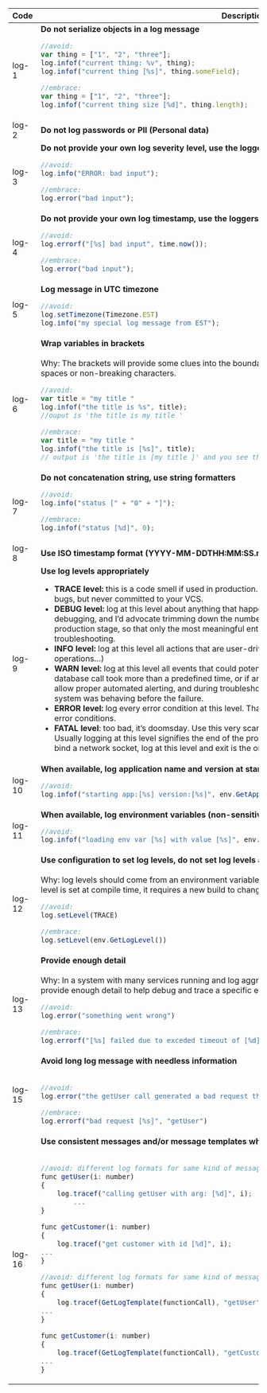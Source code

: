 <table>
  <thead>
    <tr>
      <th>Code</th><th>Description</th>
    </tr>
  </thead>
  <tbody>
    <tr><td> log-1  </td><td><strong>Do not serialize objects in a log message</strong>

```javascript
//avoid:
var thing = ["1", "2", "three"];
log.infof("current thing: %v", thing);
log.infof("current thing [%s]", thing.someField);
```

```javascript
//embrace:
var thing = ["1", "2", "three"];
log.infof("current thing size [%d]", thing.length);
```
</td></tr>

<tr><td> log-2  </td><td><strong>Do not log passwords or PII (Personal data)</strong></td></tr>

<tr><td> log-3  </td><td><strong>Do not provide your own log severity level, use the loggers severity levels</strong>

```javascript
//avoid:
log.info("ERROR: bad input");
```

```javascript
//embrace:
log.error("bad input");
```
</td></tr>

<tr><td> log-4  </td><td><strong>Do not provide your own log timestamp, use the loggers timestamp</strong>

```javascript
//avoid:
log.errorf("[%s] bad input", time.now());
```

```javascript
//embrace:
log.error("bad input");
```

<tr><td> log-5  </td><td><strong>Log message in UTC timezone</strong>

```javascript
//avoid:
log.setTimezone(Timezone.EST)
log.info("my special log message from EST");
```
</td></tr>

<tr><td> log-6  </td><td><strong>Wrap variables in brackets</strong><br/><br/>
Why: The brackets will provide some clues into the boundaries of a variable and if there are any trailing spaces or non-breaking characters.

```javascript
//avoid:
var title = "my title "
log.infof("the title is %s", title);
//ouput is 'the title is my title '
```

```javascript
//embrace:
var title = "my title "
log.infof("the title is [%s]", title); 
// output is 'the title is [my title ]' and you see the extra space more clearly
```
</td></tr>

<tr><td> log-7  </td><td><strong>Do not concatenation string, use string formatters</strong>

```javascript
//avoid:
log.info("status [" + "0" + "]");
```

```javascript
//embrace:
log.infof("status [%d]", 0);
```
</td></tr>

<tr><td> log-8  </td><td><strong>Use ISO timestamp format (YYYY-MM-DDTHH:MM:SS.mmm) when required to log a timestamp</strong></td></tr>

<tr><td> log-9  </td><td><strong>Use log levels appropriately</strong>
<ul>
<li><strong>TRACE level:</strong> this is a code smell if used in production. This should be used during development to track bugs, but never committed to your VCS.</li>
<li><strong>DEBUG level:</strong> log at this level about anything that happens in the program. This is mostly used during debugging, and I’d advocate trimming down the number of debug statement before entering the production stage, so that only the most meaningful entries are left, and can be activated during troubleshooting.</li>
<li><strong>INFO level:</strong> log at this level all actions that are user-driven, or system specific (ie regularly scheduled operations…)</li>
<li><strong>WARN level:</strong> log at this level all events that could potentially become an error. For instance if one database call took more than a predefined time, or if an in-memory cache is near capacity. This will allow proper automated alerting, and during troubleshooting will allow to better understand how the system was behaving before the failure.</li>
<li><strong>ERROR level:</strong> log every error condition at this level. That can be API calls that return errors or internal error conditions.</li>
<li><strong>FATAL level</strong>: too bad, it’s doomsday. Use this very scarcely, this shouldn’t happen a lot in a real program. Usually logging at this level signifies the end of the program. For instance, if a network daemon can’t bind a network socket, log at this level and exit is the only sensible thing to do.</li>
</ul>
</td></tr>

<tr><td> log-10  </td><td><strong>When available, log application name and version at startup</strong>

```javascript
//avoid:
log.infof("starting app:[%s] version:[%s]", env.GetAppName(), env.GetAppVersion());
```

</td></tr>
<tr><td> log-11  </td><td><strong>When available, log environment variables (non-sensitive) on startup</strong>

```javascript
//avoid:
log.infof("loading env var [%s] with value [%s]", env.KEY, os.getenv(env.KEY));
```

</td></tr>

<tr><td> log-12  </td><td><strong>Use configuration to set log levels, do not set log levels at compile time</strong><br/><br/>
Why: log levels should come from an environment variable or from a configuration file or system. If the log level is set at compile time, it requires a new build to change.

```javascript
//avoid:
log.setLevel(TRACE)
```

```javascript
//embrace:
log.setLevel(env.GetLogLevel())
```
</td></tr>

<tr><td> log-13  </td><td><strong>Provide enough detail</strong><br/><br/>
Why: In a system with many services running and log aggregation in place over all service, it is important to 
provide enough detail to help debug and trace a specific error.

```javascript
//avoid:
log.error("something went wrong")
```

```javascript
//embrace:
log.errorf("[%s] failed due to exceded timeout of [%d] ", "getCustomers", timeout)
```
</td></tr>


<tr><td> log-15  </td><td><strong>Avoid long log message with needless information</strong><br/><br/>

```javascript
//avoid:
log.error("the getUser call generated a bad request this is probably caused by some bad parameters")
```

```javascript
//embrace:
log.errorf("bad request [%s]", "getUser")
```
</td></tr>

<tr><td> log-16  </td><td><strong>Use consistent messages and/or message templates when available</strong><br/><br/>

```javascript
//avoid: different log formats for same kind of message
func getUser(i: number) 
{
    log.tracef("calling getUser with arg: [%d]", i);
        ...
}

func getCustomer(i: number)
{
    log.tracef("get customer with id [%d]", i);
...
}
```

```javascript
//avoid: different log formats for same kind of message
func getUser(i: number)
{
    log.tracef(GetLogTemplate(functionCall), "getUser", i);
...
}

func getCustomer(i: number)
{
    log.tracef(GetLogTemplate(functionCall), "getCustomer", i);
...
}
```
</td></tr>

</tbody>
</table>
